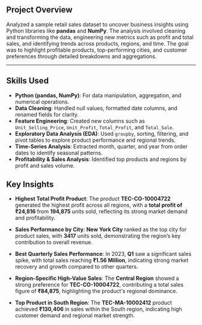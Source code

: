 ## Project Overview

Analyzed a sample retail sales dataset to uncover business insights using Python libraries like **pandas** and **NumPy**. The analysis involved cleaning and transforming the data, engineering new metrics such as profit and total sales, and identifying trends across products, regions, and time. The goal was to highlight profitable products, top-performing cities, and customer preferences through detailed breakdowns and aggregations.

---

## Skills Used

- **Python (pandas, NumPy)**: For data manipulation, aggregation, and numerical operations.  
- **Data Cleaning**: Handled null values, formatted date columns, and renamed fields for clarity.  
- **Feature Engineering**: Created new columns such as `Unit_Selling_Price`, `Unit_Profit`, `Total_Profit`, and `Total_Sale`.  
- **Exploratory Data Analysis (EDA)**: Used `groupby`, sorting, filtering, and pivot tables to explore product performance and regional trends.  
- **Time-Series Analysis**: Extracted month, quarter, and year from order dates to identify seasonal patterns.  
- **Profitability & Sales Analysis**: Identified top products and regions by profit and sales volume.

## Key Insights

- **Highest Total Profit Product**: The product **TEC-CO-10004722** generated the highest profit across all regions, with a **total profit of ₹24,816** from **194,875** units sold, reflecting its strong market demand and profitability.

- **Sales Performance by City**: **New York City** ranked as the top city for product sales, with **3417** units sold, demonstrating the region’s key contribution to overall revenue.

- **Best Quarterly Sales Performance**: In 2023, **Q1** saw a significant sales spike, with total sales reaching **₹1.56 Million**, indicating strong market recovery and growth compared to other quarters.

- **Region-Specific High-Value Sales**: The **Central Region** showed a strong preference for **TEC-CO-10004722**, contributing a total sales figure of **₹84,875**, highlighting the product's regional dominance.

- **Top Product in South Region**: The **TEC-MA-10002412** product achieved **₹130,406** in sales within the South region, indicating high customer demand and regional market strength.


